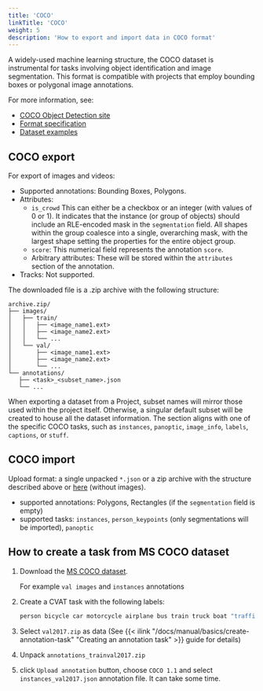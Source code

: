 ```yaml
---
title: 'COCO'
linkTitle: 'COCO'
weight: 5
description: 'How to export and import data in COCO format'
---
```


A widely-used machine learning structure, the COCO dataset is instrumental
for tasks involving object identification and image segmentation.
This format is compatible with projects that employ bounding boxes or
polygonal image annotations.

For more information, see:

- [COCO Object Detection site](http://cocodataset.org/#format-data)
- [Format specification](https://open-edge-platform.github.io/datumaro/stable/docs/data-formats/formats/coco.html)
- [Dataset examples](https://github.com/cvat-ai/datumaro/tree/v0.3/tests/assets/coco_dataset)

## COCO export

For export of images and videos:

- Supported annotations: Bounding Boxes, Polygons.
- Attributes:
  - `is_crowd` This can either be a checkbox or an integer
    (with values of 0 or 1). It indicates that the instance
    (or group of objects) should include an RLE-encoded mask in the `segmentation` field.
    All shapes within the group coalesce into a single, overarching mask,
    with the largest shape setting the properties for the entire object group.
  - `score`: This numerical field represents the annotation `score`.
  - Arbitrary attributes: These will be stored within the `attributes`
    section of the annotation.
- Tracks: Not supported.

The downloaded file is a .zip archive with the following structure:

```
archive.zip/
├── images/
│   ├── train/
│   │   ├── <image_name1.ext>
│   │   ├── <image_name2.ext>
│   │   └── ...
│   └── val/
│       ├── <image_name1.ext>
│       ├── <image_name2.ext>
│       └── ...
└── annotations/
   ├── <task>_<subset_name>.json
   └── ...
```

When exporting a dataset from a Project, subset names will mirror those used within the project itself.
Otherwise, a singular default subset will be created to house all the dataset information.
The <task> section aligns with one of the specific COCO tasks,
such as `instances`, `panoptic`, `image_info`, `labels`, `captions`, or `stuff`.

## COCO import

Upload format: a single unpacked `*.json` or a zip archive with the structure described above or
[here](https://open-edge-platform.github.io/datumaro/latest/docs/data-formats/formats/coco.html#import-coco-dataset)
(without images).

- supported annotations: Polygons, Rectangles (if the `segmentation` field is empty)
- supported tasks: `instances`, `person_keypoints` (only segmentations will be imported), `panoptic`

## How to create a task from MS COCO dataset

1. Download the [MS COCO dataset](https://open-edge-platform.github.io/datumaro/latest/docs/data-formats/formats/coco.html#import-coco-dataset).

   For example `val images` and `instances` annotations

2. Create a CVAT task with the following labels:

   ```bash
   person bicycle car motorcycle airplane bus train truck boat "traffic light" "fire hydrant" "stop sign" "parking meter" bench bird cat dog horse sheep cow elephant bear zebra giraffe backpack umbrella handbag tie suitcase frisbee skis snowboard "sports ball" kite "baseball bat" "baseball glove" skateboard surfboard "tennis racket" bottle "wine glass" cup fork knife spoon bowl banana apple sandwich orange broccoli carrot "hot dog" pizza donut cake chair couch "potted plant" bed "dining table" toilet tv laptop mouse remote keyboard "cell phone" microwave oven toaster sink refrigerator book clock vase scissors "teddy bear" "hair drier" toothbrush
   ```

3. Select `val2017.zip` as data
   (See {{< ilink "/docs/manual/basics/create-annotation-task" "Creating an annotation task" >}}
   guide for details)

4. Unpack `annotations_trainval2017.zip`

5. click `Upload annotation` button,
   choose `COCO 1.1` and select `instances_val2017.json`
   annotation file. It can take some time.

